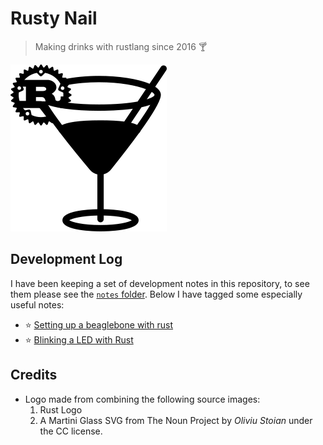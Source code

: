 # Rusty Nail
> Making drinks with rustlang since 2016 :cocktail:

![rusty-nail logo](notes/images/rusty-nail-logo.png)


## Development Log

I have been keeping a set of development notes in this repository, to see them
please see the [`notes` folder](notes). Below I have tagged some especially
useful notes:

- :star: [Setting up a beaglebone with rust](notes/2016-12-11-setting-up-beaglebone-with-rust.md)
- :star: [Blinking a LED with Rust](notes/2016-12-13-blinking-a-led-with-rust.md)

## Credits

- Logo made from combining the following source images:
  1. Rust Logo
  2. A Martini Glass SVG from The Noun Project by _Oliviu Stoian_ under the CC
     license.
